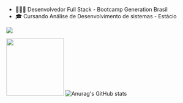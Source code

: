 
- 👩🏻‍💻 Desenvolvedor Full Stack - Bootcamp Generation Brasil 
- 🎓 Cursando Análise de Desenvolvimento de sistemas - Estácio

<a href="https://seekvectorlogo.com/estacio-vector-logo-svg/" target="_blank"><img src="https://seekvectorlogo.com/wp-content/uploads/2019/01/estacio-vector-logo.png" /></a>

<img height="150em" src="https://github-readme-stats.vercel.app/api/top-langs/?username=GustavoMarttiins&exclude_repo=KNN-Image- Classification&show_icons=true&hide_border=true&layout=compact&langs_count=8&theme=tokyonight"/> ![Anurag's GitHub stats](https://github-readme-stats.vercel.app/api?username=GustavoMarttiins&show_icons=true&theme=radical) 




